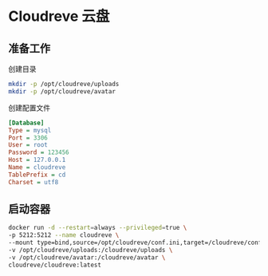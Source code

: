 # Cloudreve 云盘

## 准备工作

创建目录

```bash
mkdir -p /opt/cloudreve/uploads
mkdir -p /opt/cloudreve/avatar
```

创建配置文件

```ini title='/opt/cloudreve/conf.ini'
[Database]
Type = mysql
Port = 3306
User = root
Password = 123456
Host = 127.0.0.1
Name = cloudreve
TablePrefix = cd
Charset = utf8
```

## 启动容器

```bash
docker run -d --restart=always --privileged=true \
-p 5212:5212 --name cloudreve \
--mount type=bind,source=/opt/cloudreve/conf.ini,target=/cloudreve/conf.ini \
-v /opt/cloudreve/uploads:/cloudreve/uploads \
-v /opt/cloudreve/avatar:/cloudreve/avatar \
cloudreve/cloudreve:latest
```
